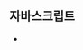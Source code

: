 ## 자바스크립트
+ <script>태그사용
+ 내부
+ head 태그영역
+ body 태그영역
어디든가능
+ 외부는
+ src 속성사용
ES6
+ 화살표함수()=>{} 사용
+ 백틱(`)함수 사용